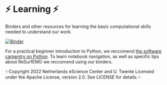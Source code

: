 #  ⚡ Learning ⚡

Binders and other resources for learning the basic computational skills needed to understand our work.

[![Binder](https://mybinder.org/badge_logo.svg)](https://mybinder.org/v2/gh/ReSurfEMG/learning/main)

For a practical beginner introduction to Python, we reccomend [the software carpentry on Python](https://swcarpentry.github.io/python-novice-inflammation/). To learn notebook navigation, as well as specific tips about ReSurfEMG we reccomend using our binders. 




✨Copyright 2022 Netherlands eScience Center and U. Twente
Licensed under the Apache License, version 2.0. See LICENSE for details.✨